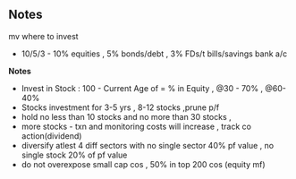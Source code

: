 ## Notes

mv where to invest
* 10/5/3 - 10% equities , 5% bonds/debt , 3% FDs/t bills/savings bank a/c

**Notes**
* Invest in Stock : 100 -  Current Age of = % in Equity , @30 - 70% , @60- 40%
* Stocks investment for 3-5 yrs , 8-12 stocks ,prune p/f
* hold no less than 10 stocks and no more than 30 stocks ,
* more stocks - txn and monitoring costs will increase , track co action(dividend)
* diversify atlest 4 diff sectors with no single sector 40% pf value , no single stock 20% of pf value 
* do not overexpose small cap cos , 50% in top 200 cos (equity mf)
